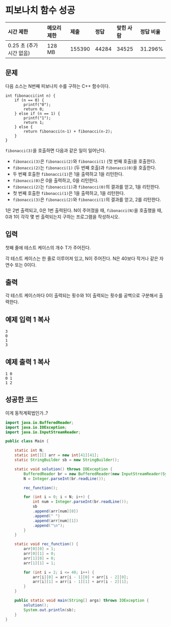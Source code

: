# 피보나치 함수 성공

| 시간 제한                | 메모리 제한 | 제출   | 정답  | 맞힌 사람 | 정답 비율 |
| :----------------------- | :---------- | :----- | :---- | :-------- | :-------- |
| 0.25 초 (추가 시간 없음) | 128 MB      | 155390 | 44284 | 34525     | 31.296%   |

## 문제

다음 소스는 N번째 피보나치 수를 구하는 C++ 함수이다.

```
int fibonacci(int n) {
    if (n == 0) {
        printf("0");
        return 0;
    } else if (n == 1) {
        printf("1");
        return 1;
    } else {
        return fibonacci(n‐1) + fibonacci(n‐2);
    }
}
```

`fibonacci(3)`을 호출하면 다음과 같은 일이 일어난다.

- `fibonacci(3)`은 `fibonacci(2)`와 `fibonacci(1)` (첫 번째 호출)을 호출한다.
- `fibonacci(2)`는 `fibonacci(1)` (두 번째 호출)과 `fibonacci(0)`을 호출한다.
- 두 번째 호출한 `fibonacci(1)`은 1을 출력하고 1을 리턴한다.
- `fibonacci(0)`은 0을 출력하고, 0을 리턴한다.
- `fibonacci(2)`는 `fibonacci(1)`과 `fibonacci(0)`의 결과를 얻고, 1을 리턴한다.
- 첫 번째 호출한 `fibonacci(1)`은 1을 출력하고, 1을 리턴한다.
- `fibonacci(3)`은 `fibonacci(2)`와 `fibonacci(1)`의 결과를 얻고, 2를 리턴한다.

1은 2번 출력되고, 0은 1번 출력된다. N이 주어졌을 때, `fibonacci(N)`을 호출했을 때, 0과 1이 각각 몇 번 출력되는지 구하는 프로그램을 작성하시오.

## 입력

첫째 줄에 테스트 케이스의 개수 T가 주어진다.

각 테스트 케이스는 한 줄로 이루어져 있고, N이 주어진다. N은 40보다 작거나 같은 자연수 또는 0이다.

## 출력

각 테스트 케이스마다 0이 출력되는 횟수와 1이 출력되는 횟수를 공백으로 구분해서 출력한다.

## 예제 입력 1 복사

```
3
0
1
3
```

## 예제 출력 1 복사

```
1 0
0 1
1 2
```



## 성공한 코드

이게 동적계획법인가..?

~~~java
import java.io.BufferedReader;
import java.io.IOException;
import java.io.InputStreamReader;

public class Main {

    static int N;
    static int[][] arr = new int[41][41];
    static StringBuilder sb = new StringBuilder();

    static void solution() throws IOException {
        BufferedReader br = new BufferedReader(new InputStreamReader(System.in));
        N = Integer.parseInt(br.readLine());

        rec_function();

        for (int i = 0; i < N; i++) {
            int num = Integer.parseInt(br.readLine());
            sb
            .append(arr[num][0])
            .append(" ")
            .append(arr[num][1])
            .append("\n");
        }
    }

    static void rec_function() {
        arr[0][0] = 1;
        arr[0][1] = 0;
        arr[1][0] = 0;
        arr[1][1] = 1;

        for (int i = 2; i <= 40; i++) {
            arr[i][0] = arr[i - 1][0] + arr[i - 2][0];
            arr[i][1] = arr[i - 1][1] + arr[i - 2][1];
        }
    }

    public static void main(String[] args) throws IOException {
        solution();
        System.out.println(sb);
    }
}
~~~

